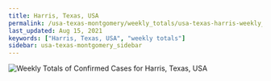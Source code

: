 ```yaml
---
title: Harris, Texas, USA
permalink: /usa-texas-montgomery/weekly_totals/usa-texas-harris-weekly_totals.html
last_updated: Aug 15, 2021
keywords: ["Harris, Texas, USA", "weekly totals"]
sidebar: usa-texas-montgomery_sidebar
---
```


![Weekly Totals of Confirmed Cases for Harris, Texas, USA](/covid_tracker/images/graphs/usa-texas-harris-weekly_totals_graph.png)
